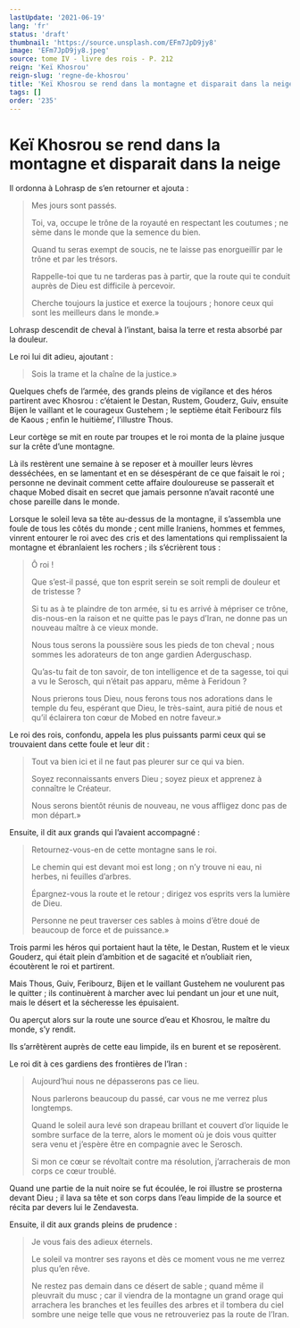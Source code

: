 ```yaml
---
lastUpdate: '2021-06-19'
lang: 'fr'
status: 'draft'
thumbnail: 'https://source.unsplash.com/EFm7JpD9jy8'
image: 'EFm7JpD9jy8.jpeg'
source: tome IV - livre des rois - P. 212
reign: 'Keï Khosrou'
reign-slug: 'regne-de-khosrou'
title: 'Keï Khosrou se rend dans la montagne et disparait dans la neige | Le Livre des Rois | Shâhnâmeh'
tags: []
order: '235'
---
```


# Keï Khosrou se rend dans la montagne et disparait dans la neige

Il ordonna à Lohrasp de s’en retourner et ajouta :

> Mes jours sont passés.
>
> Toi, va, occupe le trône de la royauté en respectant les coutumes ; ne sème dans le monde que la semence du bien.
>
> Quand tu seras exempt de soucis, ne te laisse pas enorgueillir par le trône et par les trésors.
>
> Rappelle-toi que tu ne tarderas pas à partir, que la route qui te conduit auprès de Dieu est difficile à percevoir.
>
> Cherche toujours la justice et exerce la toujours ; honore ceux qui sont les meilleurs dans le monde.»

Lohrasp descendit de cheval à l’instant, baisa la terre et resta absorbé par la douleur.

Le roi lui dit adieu, ajoutant :

> Sois la trame et la chaîne de la justice.»

Quelques chefs de l’armée, des grands pleins de vigilance et des héros partirent avec Khosrou : c’étaient le Destan, Rustem, Gouderz, Guiv, ensuite Bijen le vaillant et le courageux Gustehem ; le septième était Feribourz fils de Kaous ; enfin le huitième’, l’illustre Thous.

Leur cortège se mit en route par troupes et le roi monta de la plaine jusque sur la crête d’une montagne.

Là ils restèrent une semaine à se reposer et à mouiller leurs lèvres desséchées, en se lamentant et en se désespérant de ce que faisait le roi ; personne ne devinait comment cette affaire douloureuse se passerait et chaque Mobed disait en secret que jamais personne n’avait raconté une chose pareille dans le monde.

Lorsque le soleil leva sa tête au-dessus de la montagne, il s’assembla une foule de tous les côtés du monde ; cent mille Iraniens, hommes et femmes, vinrent entourer le roi avec des cris et des lamentations qui remplissaient la montagne et ébranlaient les rochers ; ils s’écrièrent tous :

> Ô roi !
>
> Que s’est-il passé, que ton esprit serein se soit rempli de douleur et de tristesse ?
>
> Si tu as à te plaindre de ton armée, si tu es arrivé à mépriser ce trône, dis-nous-en la raison et ne quitte pas le pays d’Iran, ne donne pas un nouveau maître à ce vieux monde.
>
> Nous tous serons la poussière sous les pieds de ton cheval ; nous sommes les adorateurs de ton ange gardien Aderguschasp.
>
> Qu’as-tu fait de ton savoir, de ton intelligence et de ta sagesse, toi qui a vu le Serosch, qui n’était pas apparu, même à Feridoun ?
>
> Nous prierons tous Dieu, nous ferons tous nos adorations dans le temple du feu, espérant que Dieu, le très-saint, aura pitié de nous et qu’il éclairera ton cœur de Mobed en notre faveur.»

Le roi des rois, confondu, appela les plus puissants parmi ceux qui se trouvaient dans cette foule et leur dit :

> Tout va bien ici et il ne faut pas pleurer sur ce qui va bien.
>
> Soyez reconnaissants envers Dieu ; soyez pieux et apprenez à connaître le Créateur.
>
> Nous serons bientôt réunis de nouveau, ne vous affligez donc pas de mon départ.»

Ensuite, il dit aux grands qui l’avaient accompagné :

> Retournez-vous-en de cette montagne sans le roi.
>
> Le chemin qui est devant moi est long ; on n’y trouve ni eau, ni herbes, ni feuilles d’arbres.
>
> Épargnez-vous la route et le retour ; dirigez vos esprits vers la lumière de Dieu.
>
> Personne ne peut traverser ces sables à moins d’être doué de beaucoup de force et de puissance.»

Trois parmi les héros qui portaient haut la tête, le Destan, Rustem et le vieux Gouderz, qui était plein d’ambition et de sagacité et n’oubliait rien, écoutèrent le roi et partirent.

Mais Thous, Guiv, Feribourz, Bijen et le vaillant Gustehem ne voulurent pas le quitter ; ils continuèrent à marcher avec lui pendant un jour et une nuit, mais le désert et la sécheresse les épuisaient.

Ou aperçut alors sur la route une source d’eau et Khosrou, le maître du monde, s’y rendit.

Ils s’arrêtèrent auprès de cette eau limpide, ils en burent et se reposèrent.

Le roi dit à ces gardiens des frontières de l’Iran :

> Aujourd’hui nous ne dépasserons pas ce lieu.
>
> Nous parlerons beaucoup du passé, car vous ne me verrez plus longtemps.
>
> Quand le soleil aura levé son drapeau brillant et couvert d’or liquide le sombre surface de la terre, alors le moment où je dois vous quitter sera venu et j’espère être en compagnie avec le Serosch.
>
> Si mon ce cœur se révoltait contre ma résolution, j’arracherais de mon corps ce cœur troublé.

Quand une partie de la nuit noire se fut écoulée, le roi illustre se prosterna devant Dieu ; il lava sa tête et son corps dans l’eau limpide de la source et récita par devers lui le Zendavesta.

Ensuite, il dit aux grands pleins de prudence :

> Je vous fais des adieux éternels.
>
> Le soleil va montrer ses rayons et dès ce moment vous ne me verrez plus qu’en rêve.
>
> Ne restez pas demain dans ce désert de sable ; quand même il pleuvrait du musc ; car il viendra de la montagne un grand orage qui arrachera les branches et les feuilles des arbres et il tombera du ciel sombre une neige telle que vous ne retrouveriez pas la route de l’Iran.
